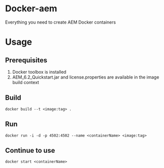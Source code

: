# Docker-aem
Everything you need to create AEM Docker containers

# Usage

## Prerequisites
1. Docker toolbox is installed
2. AEM_6.2_Quickstart.jar and license.properties are available in the image build context
## Build
```
docker build --t <image:tag> .
```
## Run
```
docker run -i -d -p 4502:4502 --name <containerName> <image:tag>
```
## Continue to use
```
docker start <containerName>
```
